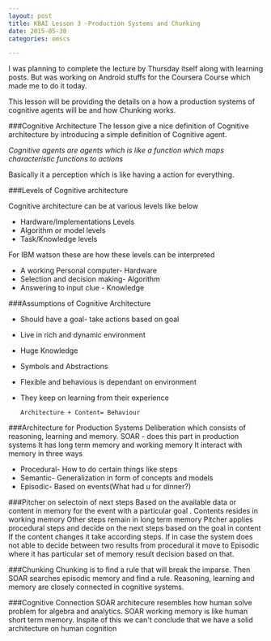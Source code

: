 ```yaml
---
layout: post
title: KBAI Lesson 3 -Production Systems and Chunking
date: 2015-05-30
categories: omscs

---
```

I was planning to complete the lecture by Thursday  itself along with learning  posts. But was working on Android stuffs for the Coursera Course which made me to do it today.

This lesson will be providing the details on a how a production systems of cognitive agents will be and how Chunking works.

###Cognitive Architecture
The lesson give a nice definition of Cognitive architecture by introducing a simple definition of Cognitive agent.

*Cognitive agents are agents which is like a function which maps characteristic functions to actions*

Basically it a perception which is like having a action for everything.

###Levels of Cognitive architecture

Cognitive architecture can be at various levels like below

* Hardware/Implementations Levels
* Algorithm or model levels
* Task/Knowledge levels

For IBM watson these are how these levels can be interpreted

* A working Personal computer- Hardware
* Selection and decision making- Algorithm
* Answering to input clue - Knowledge

###Assumptions of Cognitive Architecture

* Should have a goal- take actions based on goal
* Live in rich and dynamic environment
* Huge Knowledge
* Symbols and Abstractions
* Flexible and behavious is dependant on environment
* They keep on learning from their experience

    `Architecture + Content= Behaviour`

###Architecture for Production Systems
Deliberation which consists of reasoning, learning and memory.
SOAR - does this part in production systems
It has long term memory and working memory
It interact with memory in three ways
* Procedural- How to do certain things like steps
* Semantic- Generalization in form of concepts and models
* Episodic- Based on events(What had u for dinner?)

###Pitcher on selectoin of next steps
Based on the available data or content in memory for the event with a particular goal .
Contents resides in working memory
Other steps remain in long term memory
Pitcher applies procedural steps and decide on the next steps based on the goal in content
If the content changes it take according steps. If in case the system does not able to decide between two results from procedural it move to Episodic where it has particular set of memory result decision based on that.


###Chunking
Chunking is to find a rule that will break the imparse. Then SOAR searches episodic memory and find a rule. Reasoning, learning and memory are closely connected in cognitive systems.

###Cognitive Connection
SOAR architecure resembles how human solve problem for algebra and analytics. SOAR working memory is like human short term memory. Inspite of this we can't conclude that we have a solid architecture on human cognition
